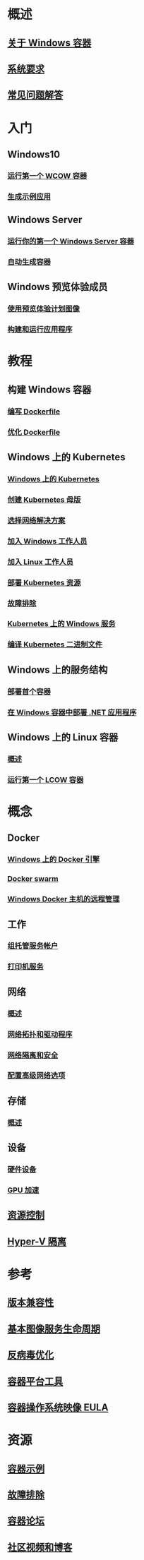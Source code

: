 # 概述
## [关于 Windows 容器](about/index.md)
## [系统要求](deploy-containers/system-requirements.md)
## [常见问题解答](about/faq.md)

# 入门
## Windows10
### [运行第一个 WCOW 容器](quick-start/quick-start-windows-10.md)
### [生成示例应用](quick-start/building-sample-app.md)
## Windows Server
### [运行你的第一个 Windows Server 容器](quick-start/quick-start-windows-server.md)
### [自动生成容器](quick-start/quick-start-images.md)
## Windows 预览体验成员
### [使用预览体验计划图像](quick-start/Using-Insider-Container-Images.md)
### [构建和运行应用程序](quick-start/Nano-RS3-.NET-Core-and-PS.md)

# 教程
## 构建 Windows 容器
### [编写 Dockerfile](manage-docker/manage-windows-dockerfile.md)
### [优化 Dockerfile](manage-docker/optimize-windows-dockerfile.md)
## Windows 上的 Kubernetes
### [Windows 上的 Kubernetes](kubernetes/getting-started-kubernetes-windows.md)
### [创建 Kubernetes 母版](kubernetes/creating-a-linux-master.md)
### [选择网络解决方案](kubernetes/network-topologies.md)
### [加入 Windows 工作人员](kubernetes/joining-windows-workers.md)
### [加入 Linux 工作人员](kubernetes/joining-linux-workers.md)
### [部署 Kubernetes 资源](kubernetes/deploying-resources.md)
### [故障排除](kubernetes/common-problems.md)
### [Kubernetes 上的 Windows 服务](kubernetes/kube-windows-services.md)
### [编译 Kubernetes 二进制文件](kubernetes/compiling-kubernetes-binaries.md)
## Windows 上的服务结构
### [部署首个容器](/azure/service-fabric/service-fabric-quickstart-containers)
### [在 Windows 容器中部署 .NET 应用程序](/azure/service-fabric/service-fabric-host-app-in-a-container)
## Windows 上的 Linux 容器
### [概述](deploy-containers/linux-containers.md)
### [运行第一个 LCOW 容器](quick-start/quick-start-windows-10-linux.md)

# 概念
## Docker
### [Windows 上的 Docker 引擎](manage-docker/configure-docker-daemon.md)
### [Docker swarm](manage-containers/swarm-mode.md)
### [Windows Docker 主机的远程管理](management/manage_remotehost.md)
## 工作
### [组托管服务帐户](manage-containers/manage-serviceaccounts.md)
### [打印机服务](deploy-containers/print-spooler.md)
## 网络
### [概述](container-networking/architecture.md)
### [网络拓扑和驱动程序](container-networking/network-drivers-topologies.md)
### [网络隔离和安全](container-networking/network-isolation-security.md)
### [配置高级网络选项](container-networking/advanced.md)
## 存储
### [概述](manage-containers/container-storage.md)
## 设备
### [硬件设备](deploy-containers/hardware-devices-in-containers.md)
### [GPU 加速](deploy-containers/gpu-acceleration.md)
## [资源控制](manage-containers/resource-controls.md)
## [Hyper-V 隔离](manage-containers/hyperv-container.md)

# 参考
## [版本兼容性](deploy-containers/version-compatibility.md)
## [基本图像服务生命周期](deploy-containers/base-image-lifecycle.md)
## [反病毒优化](https://docs.microsoft.com/windows-hardware/drivers/ifs/anti-virus-optimization-for-windows-containers)
## [容器平台工具](deploy-containers/containerd.md)
## [容器操作系统映像 EULA](Images_EULA.md)

# 资源
## [容器示例](samples.md)
## [故障排除](troubleshooting.md)
## [容器论坛](https://social.msdn.microsoft.com/Forums/home?forum=windowscontainers)
## [社区视频和博客](communitylinks.md)
